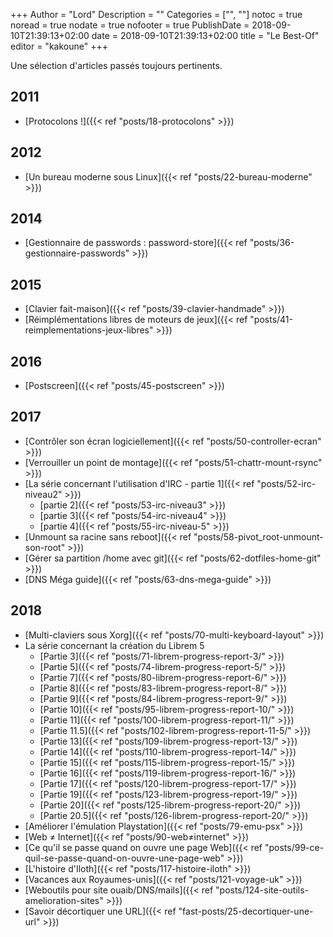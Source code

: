 +++
Author = "Lord"
Description = ""
Categories = ["", ""]
notoc = true
noread = true
nodate = true
nofooter = true
PublishDate = 2018-09-10T21:39:13+02:00
date = 2018-09-10T21:39:13+02:00
title = "Le Best-Of"
editor = "kakoune"
+++

Une sélection d'articles passés toujours pertinents.


## 2011

  - [Protocolons !]({{< ref "posts/18-protocolons" >}})

## 2012

  - [Un bureau moderne sous Linux]({{< ref "posts/22-bureau-moderne" >}})

## 2014

  - [Gestionnaire de passwords : password-store]({{< ref "posts/36-gestionnaire-passwords" >}})

## 2015

  - [Clavier fait-maison]({{< ref "posts/39-clavier-handmade" >}})
  - [Réimplémentations libres de moteurs de jeux]({{< ref "posts/41-reimplementations-jeux-libres" >}})

## 2016

  - [Postscreen]({{< ref "posts/45-postscreen" >}})

## 2017
  - [Contrôler son écran logiciellement]({{< ref "posts/50-controller-ecran" >}})
  - [Verrouiller un point de montage]({{< ref "posts/51-chattr-mount-rsync" >}})
  - [La série concernant l'utilisation d'IRC - partie 1]({{< ref "posts/52-irc-niveau2" >}})
	- [partie 2]({{< ref "posts/53-irc-niveau3" >}})
	- [partie 3]({{< ref "posts/54-irc-niveau4" >}})
	- [partie 4]({{< ref "posts/55-irc-niveau-5" >}})
  - [Unmount sa racine sans reboot]({{< ref "posts/58-pivot_root-unmount-son-root" >}})
  - [Gérer sa partition /home avec git]({{< ref "posts/62-dotfiles-home-git" >}})
  - [DNS Méga guide]({{< ref "posts/63-dns-mega-guide" >}})

## 2018

  - [Multi-claviers sous Xorg]({{< ref "posts/70-multi-keyboard-layout" >}})
  - La série concernant la création du Librem 5
	- [Partie 3]({{< ref "posts/71-librem-progress-report-3/" >}})
	- [Partie 5]({{< ref "posts/74-librem-progress-report-5/" >}})
	- [Partie 7]({{< ref "posts/80-librem-progress-report-6/" >}})
	- [Partie 8]({{< ref "posts/83-librem-progress-report-8/" >}})
	- [Partie 9]({{< ref "posts/84-librem-progress-report-9/" >}})
	- [Partie 10]({{< ref "posts/95-librem-progress-report-10/" >}})
	- [Partie 11]({{< ref "posts/100-librem-progress-report-11/" >}})
	- [Partie 11.5]({{< ref "posts/102-librem-progress-report-11-5/" >}})
	- [Partie 13]({{< ref "posts/109-librem-progress-report-13/" >}})
	- [Partie 14]({{< ref "posts/110-librem-progress-report-14/" >}})
	- [Partie 15]({{< ref "posts/115-librem-progress-report-15/" >}})
	- [Partie 16]({{< ref "posts/119-librem-progress-report-16/" >}})
	- [Partie 17]({{< ref "posts/120-librem-progress-report-17/" >}})
	- [Partie 19]({{< ref "posts/123-librem-progress-report-19/" >}})
	- [Partie 20]({{< ref "posts/125-librem-progress-report-20/" >}})
	- [Partie 20.5]({{< ref "posts/126-librem-progress-report-20/" >}})
  - [Améliorer l'émulation Playstation]({{< ref "posts/79-emu-psx" >}})
  - [Web ≠ Internet]({{< ref "posts/90-web≠internet" >}})
  - [Ce qu'il se passe quand on ouvre une page Web]({{< ref "posts/99-ce-quil-se-passe-quand-on-ouvre-une-page-web" >}})
  - [L'histoire d'Iloth]({{< ref "posts/117-histoire-iloth" >}})
  - [Vacances aux Royaumes-unis]({{< ref "posts/121-voyage-uk" >}})
  - [Weboutils pour site ouaib/DNS/mails]({{< ref "posts/124-site-outils-amelioration-sites" >}})
  - [Savoir décortiquer une URL]({{< ref "fast-posts/25-decortiquer-une-url" >}})
